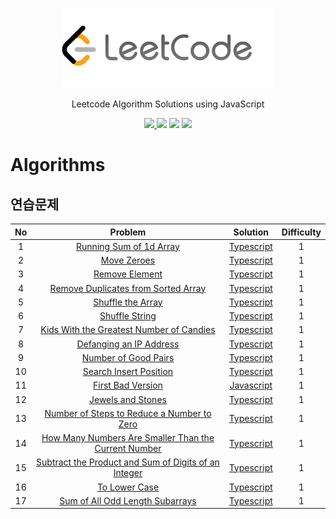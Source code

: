<p align="center">
    <img alt="Leetcode" height="128" src="https://raw.githubusercontent.com/akasai/Algorithm-Solutions/master/Leetcode/leetcode-logo.png">
</p>
<p align="center">
    Leetcode Algorithm Solutions using JavaScript
</p>

<p align="center">
    <a href="https://github.com/akasai">
      <img src="https://img.shields.io/badge/Author-akasai-informational?style=for-the-badge&logo=github">
    </a>
    <img src="https://img.shields.io/badge/Solutions-17-informational.svg?longCache=true&style=for-the-badge&logo=WebStorm">
    <img src="https://img.shields.io/badge/Languages-Typescript-informational.svg?longCache=true&style=for-the-badge&logo=Typescript">
    <img src="https://img.shields.io/node/v/carbon.svg?style=for-the-badge&logo=Node.js">
</p>

# Algorithms

## 연습문제

| No | Problem         | Solution | Difficulty |
|:--:|:---------------:|:--------:|:----------:|
|1|[Running Sum of 1d Array](https://leetcode.com/problems/running-sum-of-1d-array)|[Typescript](Solution/1.Running_Sum_of_1d_Array.ts) |1|
|2|[Move Zeroes](https://leetcode.com/problems/move-zeroes)|[Typescript](Solution/2.Move_Zeroes.ts) |1|
|3|[Remove Element](https://leetcode.com/problems/remove-element)|[Typescript](Solution/3.Remove_Element.ts) |1|
|4|[Remove Duplicates from Sorted Array](https://leetcode.com/problems/remove-duplicates-from-sorted-array)|[Typescript](Solution/4.Remove_Duplicates_from_Sorted_Array.ts) |1|
|5|[Shuffle the Array](https://leetcode.com/problems/shuffle-the-array)|[Typescript](Solution/5.Shuffle_the_Array.ts) |1|
|6|[Shuffle String](https://leetcode.com/problems/shuffle-string)|[Typescript](Solution/6.Shuffle_String.ts) |1|
|7|[Kids With the Greatest Number of Candies](https://leetcode.com/problems/kids-with-the-greatest-number-of-candies)|[Typescript](Solution/7.Kids_With_the_Greatest_Number_of_Candies.ts) |1|
|8|[Defanging an IP Address](https://leetcode.com/problems/defanging-an-ip-address)|[Typescript](Solution/8.Defanging_an_IP_Address.ts) |1|
|9|[Number of Good Pairs](https://leetcode.com/problems/number-of-good-pairs)|[Typescript](Solution/9.Number_of_Good_Pairs.ts) |1|
|10|[Search Insert Position](https://leetcode.com/problems/search-insert-position)|[Typescript](Solution/10.Search_Insert_Position.ts) |1|
|11|[First Bad Version](https://leetcode.com/problems/first-bad-version)|[Javascript](Solution/11.First_Bad_Version.js) |1|
|12|[Jewels and Stones](https://leetcode.com/problems/jewels-and-stones)|[Typescript](Solution/12.Jewels_and_Stones.ts) |1|
|13|[Number of Steps to Reduce a Number to Zero](https://leetcode.com/problems/number-of-steps-to-reduce-a-number-to-zero)|[Typescript](Solution/13.Number_of_Steps_to_Reduce_a_Number_to_Zero.ts) |1|
|14|[How Many Numbers Are Smaller Than the Current Number](https://leetcode.com/problems/how-many-numbers-are-smaller-than-the-current-number)|[Typescript](Solution/14.How_Many_Numbers_Are_Smaller_Than_the_Current_Number.ts) |1|
|15|[Subtract the Product and Sum of Digits of an Integer](https://leetcode.com/problems/subtract-the-product-and-sum-of-digits-of-an-integer)|[Typescript](Solution/15.Subtract_the_Product_and_Sum_of_Digits_of_an_Integer.ts) |1|
|16|[To Lower Case](https://leetcode.com/problems/to-lower-case)|[Typescript](Solution/16.To_Lower_Case.ts) |1|
|17|[Sum of All Odd Length Subarrays](https://leetcode.com/problems/sum-of-all-odd-length-subarrays)|[Typescript](Solution/17.Sum_of_All_Odd_Length_Subarrays.ts) |1|

